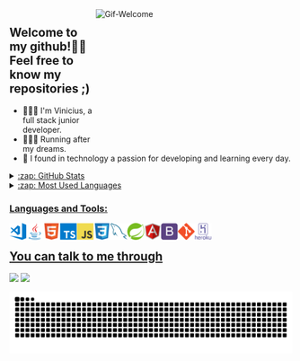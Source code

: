 
<img align="right" alt="Gif-Welcome" width="350" height="250" src="https://media.giphy.com/media/Ch31IjylFWM8M/giphy.gif?cid=ecf05e47m01xl1ktpibdy1h6iirnamgezsuqese0k0dy55e4&rid=giphy.gif&ct=g">

## Welcome to my github!🙋‍♂️ Feel free to know my repositories ;)

- 👨🏻‍💻 I'm Vinicius, a full stack junior developer.
- 🏃🏻‍♂️ Running after my dreams.
- 🤩 I found in technology a passion for developing and learning every day.



<a href="https://github.com/viniciussti">
<details>
<summary>:zap: GitHub Stats</summary>

<img align="left" alt="Vinicius's GitHub Stats" src="https://github-readme-stats.vercel.app/api?username=viniciussti&show_icons=true&theme=dracula&include_all_commits=true&count_private=true" />

</details>

<details>
  <summary>:zap: Most Used Languages</summary>

<img align="left" alt="Vinicius's GitHub Top Languages" src="https://github-readme-stats.vercel.app/api/top-langs/?username=viniciussti&layout=compact&langs_count=7&theme=dracula" />

</details>
  
  ### Languages and Tools:
  
<img align="left" alt="Visual Studio Code" width="30px" src="https://raw.githubusercontent.com/github/explore/80688e429a7d4ef2fca1e82350fe8e3517d3494d/topics/visual-studio-code/visual-studio-code.png" />
  <img align="left" alt="Java" width="30px" src="https://github.com/devicons/devicon/blob/master/icons/java/java-original.svg" />
  <img align="left" alt="HTML" width="30px" src="https://github.com/devicons/devicon/blob/master/icons/html5/html5-original.svg" />
  <img align="left" alt="TypeScript" width="30px" src="https://github.com/devicons/devicon/blob/master/icons/typescript/typescript-original.svg" />
  <img align="left" alt="JS" width="30px" src="https://github.com/devicons/devicon/blob/master/icons/javascript/javascript-original.svg" />
  <img align="left" alt="CSS" width="30px" src="https://github.com/devicons/devicon/blob/master/icons/css3/css3-original.svg" />
  <img align="left" alt="MySQL" width="30px" src="https://github.com/devicons/devicon/blob/master/icons/mysql/mysql-plain.svg" />
  <img align="left" alt="Spring" width="30px" src="https://github.com/devicons/devicon/blob/master/icons/spring/spring-original.svg" />
  <img align="left" alt="Angular" width="30px" src="https://github.com/devicons/devicon/blob/master/icons/angularjs/angularjs-original.svg" />
  <img align="left" alt="Bootstrap" width="30px" src="https://github.com/devicons/devicon/blob/master/icons/bootstrap/bootstrap-plain.svg" />
  <img align="left" alt="GIT" width="30px" src="https://github.com/devicons/devicon/blob/master/icons/git/git-original.svg" />
  <img align="left" alt="GIT" width="30px" src="https://github.com/devicons/devicon/blob/master/icons/heroku/heroku-original-wordmark.svg" />
  
  <br>

</div>
  
 ## You can talk to me through
  <div> 
  
  <a href = "mailto:vinissantos8@gmail.com"><img src="https://img.shields.io/badge/-Gmail-%23333?style=for-the-badge&logo=gmail&logoColor=white" target="_blank"></a>
  <a href="https://www.linkedin.com/in/vinicius-teixeira-ti/" target="_blank"><img src="https://img.shields.io/badge/-LinkedIn-%230077B5?style=for-the-badge&logo=linkedin&logoColor=white" target="_blank"></a> 
 
  ![Snake animation](https://github.com/viniciussti/viniciussti/blob/output/github-contribution-grid-snake.svg)
 
</div>
  
